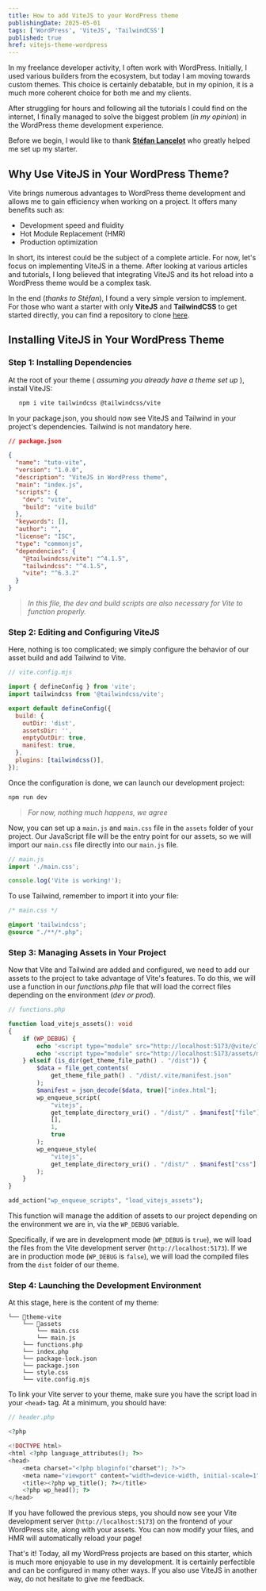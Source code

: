 ```yaml
---
title: How to add ViteJS to your WordPress theme
publishingDate: 2025-05-01
tags: ['WordPress', 'ViteJS', 'TailwindCSS']
published: true
href: vitejs-theme-wordpress
---
```


In my freelance developer activity, I often work with WordPress. Initially, I used various builders from the ecosystem, but today I am moving towards custom themes. This choice is certainly debatable, but in my opinion, it is a much more coherent choice for both me and my clients.

After struggling for hours and following all the tutorials I could find on the internet, I finally managed to solve the biggest problem (*in my opinion*) in the WordPress theme development experience.

Before we begin, I would like to thank **[Stéfan Lancelot](https://github.com/stfnlnc)** who greatly helped me set up my starter.

## Why Use ViteJS in Your WordPress Theme?

Vite brings numerous advantages to WordPress theme development and allows me to gain efficiency when working on a project. It offers many benefits such as:

- Development speed and fluidity
- Hot Module Replacement (HMR)
- Production optimization

In short, its interest could be the subject of a complete article. For now, let's focus on implementing ViteJS in a theme. After looking at various articles and tutorials, I long believed that integrating ViteJS and its hot reload into a WordPress theme would be a complex task.

In the end (*thanks to Stéfan*), I found a very simple version to implement. For those who want a starter with only **ViteJS** and **TailwindCSS** to get started directly, you can find a repository to clone [here](https://github.com/pommito/wp-theme-starter).

## Installing ViteJS in Your WordPress Theme

### Step 1: Installing Dependencies

At the root of your theme ( *assuming you already have a theme set up* ), install ViteJS:

```bash
   npm i vite tailwindcss @tailwindcss/vite
```

In your package.json, you should now see ViteJS and Tailwind in your project's dependencies. Tailwind is not mandatory here.

```json
// package.json

{
  "name": "tuto-vite",
  "version": "1.0.0",
  "description": "ViteJS in WordPress theme",
  "main": "index.js",
  "scripts": {
    "dev": "vite",
    "build": "vite build"
  },
  "keywords": [],
  "author": "",
  "license": "ISC",
  "type": "commonjs",
  "dependencies": {
    "@tailwindcss/vite": "^4.1.5",
    "tailwindcss": "^4.1.5",
    "vite": "^6.3.2"
  }
}
```

>*In this file, the dev and build scripts are also necessary for Vite to function properly.*

### Step 2: Editing and Configuring ViteJS

Here, nothing is too complicated; we simply configure the behavior of our asset build and add Tailwind to Vite.

```js
// vite.config.mjs

import { defineConfig } from 'vite';
import tailwindcss from '@tailwindcss/vite';

export default defineConfig({
  build: {
    outDir: 'dist',
    assetsDir: '',
    emptyOutDir: true,
    manifest: true,
  },
  plugins: [tailwindcss()],
});
```

Once the configuration is done, we can launch our development project:

```bash
npm run dev
```

>*For now, nothing much happens, we agree*

Now, you can set up a `main.js` and `main.css` file in the `assets` folder of your project. Our JavaScript file will be the entry point for our assets, so we will import our `main.css` file directly into our `main.js` file.

```js
// main.js
import './main.css';

console.log('Vite is working!');
```

To use Tailwind, remember to import it into your file:

```css
/* main.css */

@import 'tailwindcss';
@source "./**/*.php";
```

### Step 3: Managing Assets in Your Project

Now that Vite and Tailwind are added and configured, we need to add our assets to the project to take advantage of Vite's features. To do this, we will use a function in our *functions.php* file that will load the correct files depending on the environment (*dev or prod*).

```php
// functions.php

function load_vitejs_assets(): void
{
    if (WP_DEBUG) {
        echo '<script type="module" src="http://localhost:5173/@vite/client"></script>';
        echo '<script type="module" src="http://localhost:5173/assets/main.js"></script>';
    } elseif (is_dir(get_theme_file_path() . "/dist")) {
        $data = file_get_contents(
            get_theme_file_path() . "/dist/.vite/manifest.json"
        );
        $manifest = json_decode($data, true)["index.html"];
        wp_enqueue_script(
            "vitejs",
            get_template_directory_uri() . "/dist/" . $manifest["file"],
            [],
            1,
            true
        );
        wp_enqueue_style(
            "vitejs",
            get_template_directory_uri() . "/dist/" . $manifest["css"][0]
        );
    }
}

add_action("wp_enqueue_scripts", "load_vitejs_assets");
```

This function will manage the addition of assets to our project depending on the environment we are in, via the `WP_DEBUG` variable.

Specifically, if we are in development mode (`WP_DEBUG` is `true`), we will load the files from the Vite development server (`http://localhost:5173`). If we are in production mode (`WP_DEBUG` is `false`), we will load the compiled files from the `dist` folder of our theme.

### Step 4: Launching the Development Environment

At this stage, here is the content of my theme:

```
└── 📁theme-vite
    └── 📁assets
        └── main.css
        └── main.js
    └── functions.php
    └── index.php
    └── package-lock.json
    └── package.json
    └── style.css
    └── vite.config.mjs
```

To link your Vite server to your theme, make sure you have the script load in your `<head>` tag. At a minimum, you should have:

```php
// header.php

<?php

<!DOCTYPE html>
<html <?php language_attributes(); ?>>
<head>
    <meta charset="<?php bloginfo("charset"); ?>">
    <meta name="viewport" content="width=device-width, initial-scale=1"/>
    <title><?php wp_title(); ?></title>
    <?php wp_head(); ?>
</head>
```

If you have followed the previous steps, you should now see your Vite development server (`http://localhost:5173`) on the frontend of your WordPress site, along with your assets. You can now modify your files, and HMR will automatically reload your page!

That's it! Today, all my WordPress projects are based on this starter, which is much more enjoyable to use in my development. It is certainly perfectible and can be configured in many other ways. If you also use ViteJS in another way, do not hesitate to give me feedback.
